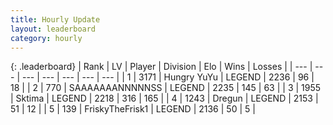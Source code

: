 ```yaml
---
title: Hourly Update
layout: leaderboard
category: hourly
---
```


{: .leaderboard}
| Rank | LV | Player | Division | Elo | Wins | Losses |
| --- | --- | --- | --- | --- | --- | --- |
| <span data-change="0">1</span> | 3171 | <span title="ID: 164871">Hungry YuYu</span> | LEGEND | <span data-change="4">2236</span> | <span data-change="1">96</span> | <span data-change="0">18</span> |
| <span data-change="1">2</span> | 770 | <span title="ID: 174294">SAAAAAAANNNNNSS</span> | LEGEND | <span data-change="14">2235</span> | <span data-change="2">145</span> | <span data-change="0">63</span> |
| <span data-change="-1">3</span> | 1955 | <span title="ID: 353063">Sktima</span> | LEGEND | <span data-change="-12">2218</span> | <span data-change="2">316</span> | <span data-change="2">165</span> |
| <span data-change="0">4</span> | 1243 | <span title="ID: 337810">Dregun</span> | LEGEND | <span data-change="0">2153</span> | <span data-change="0">51</span> | <span data-change="0">12</span> |
| <span data-change="0">5</span> | 139 | <span title="ID: 196788">FriskyTheFrisk1</span> | LEGEND | <span data-change="0">2136</span> | <span data-change="0">50</span> | <span data-change="0">5</span> |